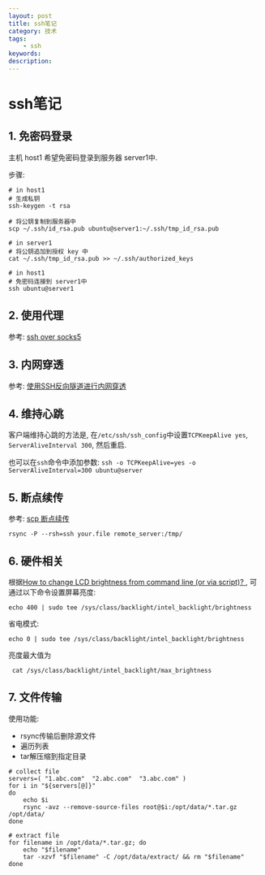 ```yaml
---
layout: post
title: ssh笔记
category: 技术
tags: 
    - ssh
keywords: 
description: 
---
```


# ssh笔记

## 1. 免密码登录

主机 host1 希望免密码登录到服务器 server1中.

步骤:

```
# in host1
# 生成私钥
ssh-keygen -t rsa

# 将公钥复制到服务器中
scp ~/.ssh/id_rsa.pub ubuntu@server1:~/.ssh/tmp_id_rsa.pub

# in server1
# 将公钥追加到授权 key 中
cat ~/.ssh/tmp_id_rsa.pub >> ~/.ssh/authorized_keys

# in host1
# 免密码连接到 server1中
ssh ubuntu@server1

```


## 2. 使用代理

参考: [ssh over socks5](../../../2018/01/28/ssh_over_socks5.html) 

## 3. 内网穿透

参考: [使用SSH反向隧道进行内网穿透](http://arondight.me/2016/02/17/%E4%BD%BF%E7%94%A8SSH%E5%8F%8D%E5%90%91%E9%9A%A7%E9%81%93%E8%BF%9B%E8%A1%8C%E5%86%85%E7%BD%91%E7%A9%BF%E9%80%8F/)

## 4. 维持心跳

客户端维持心跳的方法是, 在`/etc/ssh/ssh_config`中设置`TCPKeepAlive yes`, `ServerAliveInterval 300`, 然后重启.

也可以在`ssh`命令中添加参数: `ssh -o TCPKeepAlive=yes -o ServerAliveInterval=300 ubuntu@server`

## 5. 断点续传

参考: [scp 断点续传](https://blog.csdn.net/hepeng597/article/details/8960885)

```
rsync -P --rsh=ssh your.file remote_server:/tmp/

```

## 6. 硬件相关

 根据[How to change LCD brightness from command line (or via script)?
](https://askubuntu.com/questions/149054/how-to-change-lcd-brightness-from-command-line-or-via-script/469040#469040), 可通过以下命令设置屏幕亮度:

```
echo 400 | sudo tee /sys/class/backlight/intel_backlight/brightness
```

省电模式:
```
echo 0 | sudo tee /sys/class/backlight/intel_backlight/brightness
```

亮度最大值为
```
 cat /sys/class/backlight/intel_backlight/max_brightness
```

## 7. 文件传输

使用功能:
- rsync传输后删除源文件
- 遍历列表
- tar解压缩到指定目录

```
# collect file
servers=( "1.abc.com"  "2.abc.com"  "3.abc.com" )
for i in "${servers[@]}"
do
    echo $i
    rsync -avz --remove-source-files root@$i:/opt/data/*.tar.gz  /opt/data/
done

# extract file
for filename in /opt/data/*.tar.gz; do
    echo "$filename"
    tar -xzvf "$filename" -C /opt/data/extract/ && rm "$filename"
done

```

